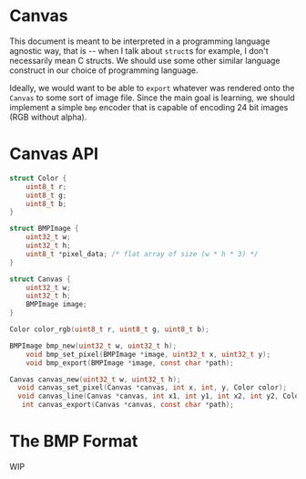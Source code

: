 # Canvas

This document is meant to be interpreted in a programming language agnostic way, that is -- when I talk about `struct`s for example, I don't necessarily mean C structs. We should use some other similar language construct in our choice of programming language.

Ideally, we would want to be able to `export` whatever was rendered onto the `Canvas` to some sort of image file. Since the main goal is learning, we should implement a simple `bmp` encoder that is capable of encoding 24 bit images (RGB without alpha).

# Canvas API

```c
struct Color {
    uint8_t r;
    uint8_t g;
    uint8_t b;
}

struct BMPImage {
    uint32_t w;
    uint32_t h;
    uint8_t *pixel_data; /* flat array of size (w * h * 3) */
}

struct Canvas {
    uint32_t w;
    uint32_t h;
    BMPImage image;
}

Color color_rgb(uint8_t r, uint8_t g, uint8_t b);

BMPImage bmp_new(uint32_t w, uint32_t h);
    void bmp_set_pixel(BMPImage *image, uint32_t x, uint32_t y);
    void bmp_export(BMPImage *image, const char *path);

Canvas canvas_new(uint32_t w, uint32_t h);
  void canvas_set_pixel(Canvas *canvas, int x, int, y, Color color);
  void canvas_line(Canvas *canvas, int x1, int y1, int x2, int y2, Color color);
   int canvas_export(Canvas *canvas, const char *path);
```

# The BMP Format

WIP
